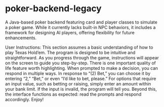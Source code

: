 # poker-backend-legacy
A Java-based poker backend featuring card and player classes to simulate a poker game. While it currently lacks built-in NPC behaviors, it includes a framework for designing AI players, offering flexibility for future enhancements.

User Instructions:
This section assumes a basic understanding of how to play Texas Hold’em. The program is designed to be intuitive and straightforward. As you progress through the game, instructions will appear on the screen to guide you step-by-step. There is one important quality of life feature worth highlighting. When prompted to make a decision, you can respond in multiple ways. In response to “(2) Bet,” you can choose it by entering “2,” “Bet,” or even “I’d like to bet, please.” For options that require an input value, such as betting or raising, simply enter an amount within your bank limit. If the input is invalid, the program will tell you. Beyond this, the interface functions as expected: read the prompts and respond accordingly. Enjoy!
